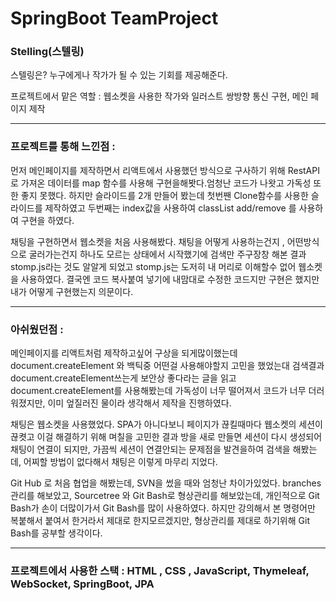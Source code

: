 # SpringBoot TeamProject


### Stelling(스텔링)
스텔링은? 누구에게나 작가가 될 수 있는 기회를 제공해준다.


프로젝트에서 맡은 역할 :
웹소켓을 사용한 작가와 일러스트 쌍방향 통신 구현, 메인 페이지 제작

<hr/>

### 프로젝트를 통해 느낀점 :

먼저 메인페이지를 제작하면서 리액트에서 사용했던 방식으로 구사하기 위해 RestAPI로 가져온 데이터를 map 함수를 사용해 구현을해봣다.엄청난 코드가 나왓고 가독성 또한 좋지 못했다.
하지만 슬라이드를 2개 만들어 봤는데 첫번짼 Clone함수를 사용한 슬라이드를 제작하였고  두번째는 index값을 사용하여 classList add/remove 를 사용하여 구현을 하였다.

채팅을 구현하면서 웹소켓을 처음 사용해봤다. 채팅을 어떻게 사용하는건지 , 어떤방식으로 굴러가는건지 하나도 모르는 상태에서 시작했기에 검색만 주구장창 해본 결과 stomp.js라는 것도 알알게 되었고 stomp.js는 도저히 내 머리로 이해할수 없어 웹소켓을 사용하였다. 결국엔 코드 복사붙여 넣기에 내맘대로 수정한 코드지만 구현은 했지만 내가 어떻게 구현했는지 의문이다.    
<hr/>

### 아쉬웠던점 : 

메인페이지를 리액트처럼 제작하고싶어 구상을 되게많이했는데  document.createElement 와 백틱중 어떤걸 사용해야할지 고민을 했었는대 검색결과 document.createElement쓰는게 보안상 좋다라는 글을 읽고 document.createElement를 사용해봤는데 가독성이 너무 떨어져서 코드가 너무 더러워졌지만, 이미 엎질러진 물이라 생각해서 제작을 진행하였다.

채팅은 웹소켓을 사용했었다. SPA가 아니다보니 페이지가 끊킬때마다 웹소켓의 세션이 끊켯고 이걸 해결하기 위해 며칠을 고민한 결과 방을 새로 만들면 세션이 다시 생성되어 채팅이 연결이 되지만, 가끔씩 세션이 연결안되는 문제점을 발견을하여 검색을 해봤는데, 어찌할 방법이 없다해서 채팅은 이렇게 마무리 지었다.   

Git Hub 로 처음 협업을 해봤는데, SVN을 썼을 때와 엄청난 차이가있었다. branches 관리를 해보았고, Sourcetree 와 Git Bash로 형상관리를 해보았는데, 개인적으로 Git Bash가 손이 더많이가서 Git Bash를 많이 사용하였다. 하지만 강의해서 본 명령어만 복붙해서 붙여서 한거라서 제대로 한지모르겠지만, 형상관리를 제대로 하기위해 Git Bash를 공부할 생각이다.


<hr/>

### 프로젝트에서 사용한 스택 : HTML , CSS , JavaScript, Thymeleaf, WebSocket, SpringBoot, JPA
